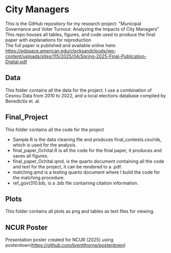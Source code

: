 # City Managers
This is the GitHub repository for my research project: "Municipal Governance and Voter Turnout: Analyzing the Impacts of City Managers"  
This repo houses all tables, figures, and code used to produce the final paper with explanations for reproduction  
The full paper is published and available online here: <https://edspace.american.edu/clocksandclouds/wp-content/uploads/sites/115/2025/04/Spring-2025-Final-Publication-Digital.pdf>  

## Data
This folder contains all the data for the project. I use a combination of Cesnsu Data from 2010 to 2022, and a local elections database compiled by Benedictis et. al.  

## Final_Project
This folder contains all the code for the project

* Sample.R is the data cleaning file and produces final_contests.csv/rds, which is used for the analysis.  
* final_paper_Ochital.R is all the code for the final paper, it produces and saves all figures.  
* final_paper_Ochital.qmd, is the quarto document containing all the code and text for the project, it can be rendered to a .pdf.  
* matching.qmd is a testing quarto document where I build the code for the matching procedure.  
* ref_govt310.bib, is a .bib file containing citation information.  

## Plots

This folder contains all plots as png and tables as text files for viewing.  

## NCUR Poster
Presentation poster created for NCUR (2025) using posterdown(<https://github.com/brentthorne/posterdown>)


